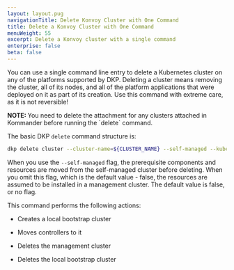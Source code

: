 ```yaml
---
layout: layout.pug
navigationTitle: Delete Konvoy Cluster with One Command
title: Delete a Konvoy Cluster with One Command
menuWeight: 55
excerpt: Delete a Konvoy cluster with a single command
enterprise: false
beta: false
---
```


You can use a single command line entry to delete a Kubernetes cluster on any of the platforms supported by DKP. Deleting a cluster means removing the cluster, all of its nodes, and all of the platform applications that were deployed on it as part of its creation. Use this command with extreme care, as it is not reversible!

<p class="message--note"><strong>NOTE: </strong>You need to delete the attachment for any clusters attached in Kommander before running the `delete` command.</p>

The basic DKP `delete` command structure is:

```bash
dkp delete cluster --cluster-name=${CLUSTER_NAME} --self-managed --kubeconfig=${CLUSTER_NAME}.conf
```

When you use the `--self-managed` flag, the prerequisite components and resources are moved from the self-managed cluster before deleting. When you omit this flag, which is the default value - false, the resources are assumed to be installed in a management cluster. The default value is false, or no flag.

This command performs the following actions:

-   Creates a local bootstrap cluster

-   Moves controllers to it

-   Deletes the management cluster

-   Deletes the local bootstrap cluster
